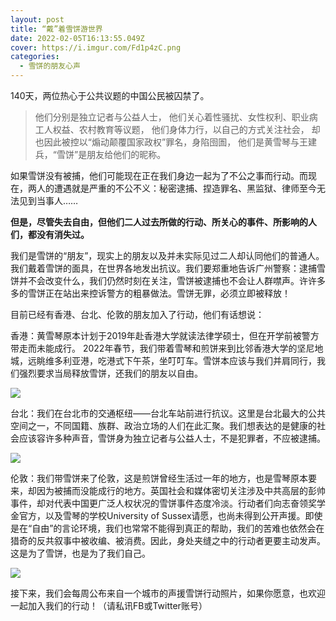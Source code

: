 ```yaml
---
layout: post
title: “戴”着雪饼游世界
date: 2022-02-05T16:13:55.049Z
cover: https://i.imgur.com/Fd1p4zC.png
categories:
  - 雪饼的朋友心声
---
```

140天，两位热心于公共议题的中国公民被囚禁了。

<!-- more -->

> 他们分别是独立记者与公益人士，
> 他们关心着性骚扰、女性权利、职业病工人权益、农村教育等议题，
> 他们身体力行，以自己的方式关注社会，
> 却也因此被控以“煽动颠覆国家政权”罪名，身陷囹圄，
> 他们是黄雪琴与王建兵，“雪饼”是朋友给他们的昵称。

如果雪饼没有被捕，他们可能现在正在我们身边一起为了不公之事而行动。而现在，两人的遭遇就是严重的不公不义：秘密逮捕、捏造罪名、黑监狱、律师至今无法见到当事人……

<b>但是，尽管失去自由，但他们二人过去所做的行动、所关心的事件、所影响的人们，都没有消失过。</b>

我们是雪饼的“朋友”，现实上的朋友以及并未实际见过二人却认同他们的普通人。我们戴着雪饼的面具，在世界各地发出抗议。我们要郑重地告诉广州警察：逮捕雪饼并不会改变什么，我们仍然时刻在关注，雪饼被逮捕也不会让人群噤声。许许多多的雪饼正在站出来控诉警方的粗暴做法。雪饼无罪，必须立即被释放！

目前已经有香港、台北、伦敦的朋友加入了行动，他们有话想说：

香港：黄雪琴原本计划于2019年赴香港大学就读法律学硕士，但在开学前被警方带走而未能成行。 2022年春节，我们带着雪琴和煎饼来到比邻香港大学的坚尼地城，远眺维多利亚港，吃港式下午茶，坐叮叮车。雪饼本应该与我们并肩同行，我们强烈要求当局释放雪饼，还我们的朋友以自由。

![](https://i.imgur.com/Fd1p4zC.png)

台北：我们在台北市的交通枢纽——台北车站前进行抗议。这里是台北最大的公共空间之一，不同国籍、族群、政治立场的人们在此汇聚。我们想表达的是健康的社会应该容许多种声音，雪饼身为独立记者与公益人士，不是犯罪者，不应被逮捕。

![](https://i.imgur.com/svxOxhV.jpg)

伦敦：我们带雪饼来了伦敦，这是煎饼曾经生活过一年的地方，也是雪琴原本要来，却因为被捕而没能成行的地方。英国社会和媒体密切关注涉及中共高层的彭帅事件，却对代表中国更广泛人权状况的雪饼事件态度冷淡。行动者们向志奋领奖学金官方，以及雪琴的学校University of Sussex请愿，也尚未得到公开声援。即使是在“自由”的言论环境，我们也常常不能得到真正的帮助，我们的苦难也依然会在猎奇的反共叙事中被收编、被消费。因此，身处夹缝之中的行动者更要主动发声。这是为了雪饼，也是为了我们自己。

![](https://i.imgur.com/Gm68Ruw.png)

接下来，我们会每周公布来自一个城市的声援雪饼行动照片，如果你愿意，也欢迎一起加入我们的行动！（请私讯FB或Twitter账号）